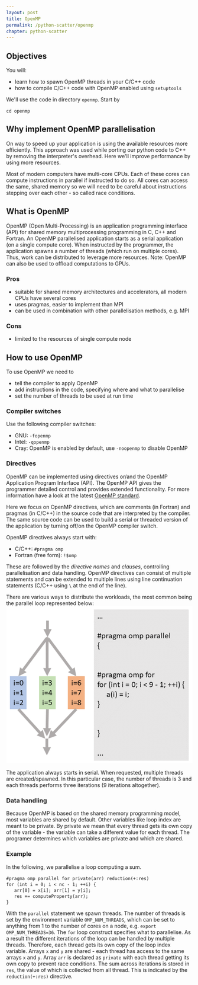 ```yaml
---
layout: post
title: OpenMP
permalink: /python-scatter/openmp
chapter: python-scatter
---
```


## Objectives

You will:

* learn how to spawn OpenMP threads in your C/C++ code
* how to compile C/C++ code with OpenMP enabled using `setuptools`

We'll use the code in directory `openmp`. Start by
```
cd openmp
```

## Why implement OpenMP parallelisation

On way to speed up your application is using the available resources more efficiently. This approach was used while porting our python code to C++ by removing the interpreter's overhead. Here we'll improve performance by using more resources. 

Most of modern computers have multi-core CPUs. Each of these cores can compute instructions in parallel if instructed to do so. All cores can access the same, shared memory so we will need to be careful about instructions stepping over each other - so called race conditions.

## What is OpenMP

OpenMP (Open Multi-Processing) is an application programming interface (API) for shared memory multiprocessing programming in C, C++ and Fortran.  An OpenMP parallelised application starts as a serial application (on a single compute core). When instructed by the programmer, the application spawns a number of threads (which run on multiple cores). Thus, work can be distributed to leverage more resources. Note: OpenMP can also be used to offload computations to GPUs.

### Pros

* suitable for shared memory architectures and accelerators, all modern CPUs have several cores
* uses pragmas, easier to implement than MPI
* can be used in combination with other parallelisation methods, e.g. MPI

### Cons

* limited to the resources of single compute node

## How to use OpenMP

To use OpenMP we need to
* tell the compiler to apply OpenMP
* add instructions in the code, specifying where and what to parallelise
* set the number of threads to be used at run time

### Compiler switches

Use the following compiler switches:
* GNU: `-fopenmp`
* Intel: `-qopenmp`
* Cray: OpenMP is enabled by default, use `-noopenmp` to disable OpenMP

### Directives

OpenMP can be implemented using directives or/and the OpenMP Application Program Interface (API). The OpenMP API gives the programmer detailed control and provides extended functionality. For more information have a look at the latest [OpenMP standard](https://www.openmp.org/wp-content/uploads/openmp-4.5.pdf). 

Here we focus on OpenMP directives, which are comments (in Fortran)  and pragmas (in C/C++) in the source code that are interpreted by the compiler. The same source code can be used to build a serial or threaded version of the application by turning off/on the OpenMP compiler switch.

OpenMP directives always start with:
* C/C++: `#pragma omp`
* Fortran (free form): `!$omp`

These are followed by the _directive names_ and _clauses_, controlling parallelisation and data handling. OpenMP directives can consist of multiple statements and can be extended to multiple lines using line continuation statements (C/C++ using `\` at the end of the line).

There are various ways to distribute the workloads, the most common being the parallel loop represented below:
[![example-mpi-gather](images/example_omp_threads.png)](images/example_omp_threads.png)

The application always starts in serial. When requested, multiple threads are created/spawned. In this particular case, the number of threads is 3 and each threads performs three iterations (9 iterations altogether).

### Data handling
Because OpenMP is based on the shared memory programming model, most variables are shared by default. Other variables like loop index are meant to be private. By private we mean that every thread gets its own copy of the variable - the variable can take a different value for each thread. The programer determines which variables are private and which are shared.

### Example
In the following, we parallelise a loop computing a sum.
```
#pragma omp parallel for private(arr) reduction(+:res)
for (int i = 0; i < nc - 1; ++i) {
   arr[0] = x[i]; arr[1] = y[i];
   res += computeProperty(arr);
}
```
With the `parallel` statement we spawn threads. The number of threads is set by the environment variable `OMP_NUM_THREADS`, which can be set to anything from 1 to the number of cores on a node, e.g. `export OMP_NUM_THREADS=36`. The `for` loop construct specifies what to parallelise. As a result the different iterations of the loop can be handled by multiple threads. Therefore, each thread gets its own copy of the loop index variable. Arrays `x` and `y` are shared - each thread has access to the same arrays `x` and `y`. Array `arr` is declared as `private` with each thread getting its own copy to prevent race conditions. The sum across iterations is stored in `res`, the value of which is collected from all thread. This is indicated by the `reduction(+:res)` directive.
